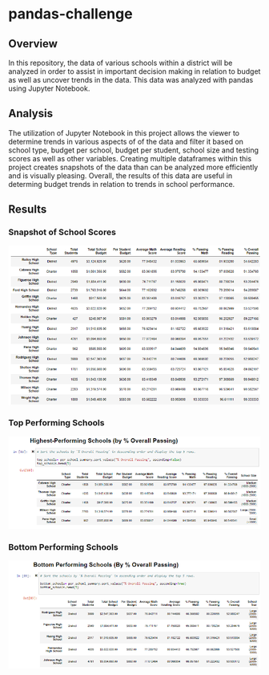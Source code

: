 # pandas-challenge

## Overview

In this repository, the data of various schools within a district will be analyzed in order to assist in important decision making in relation to budget as well as uncover trends in the data. This data was analyzed with pandas using Jupyter Notebook. 

## Analysis

The utilization of Jupyter Notebook in this project allows the viewer to determine trends in various aspects of of the data and filter it based on school type, budget per school, budget per student, school size and testing scores as well as other variables. Creating multiple dataframes within this project creates snapshots of the data than can be analyzed more efficiently and is visually pleasing. Overall, the results of this data are useful in determing budget trends in relation to trends in school performance.
 

## Results
### Snapshot of School Scores

![](Images/schools_scores.png)  

### Top Performing Schools

![](Images/top_performing.png)

### Bottom Performing Schools
![](Images/bottom_perfroming.png)  